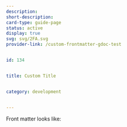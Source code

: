 ```yaml
---
description: 
short-description: 
card-type: guide-page
status: active
display: true
svg: svg/2FA.svg
provider-link: /custom-frontmatter-gdoc-test


id: 134


title: Custom Title 


category: development


---
```




Front matter looks like:
</div>
</div>